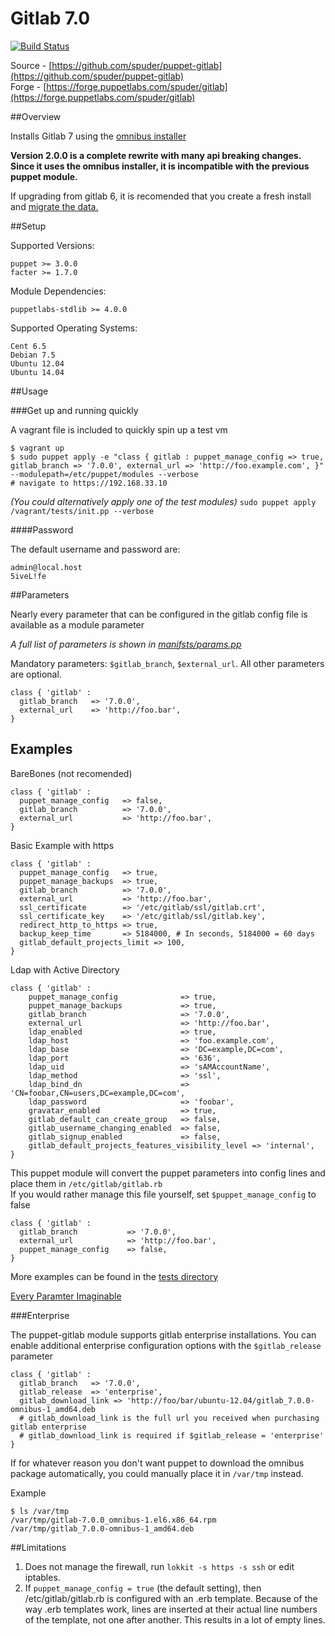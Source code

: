 # Gitlab 7.0  
[![Build Status](https://travis-ci.org/spuder/puppet-gitlab.png)](https://travis-ci.org/spuder/puppet-gitlab)

Source - [https://github.com/spuder/puppet-gitlab](https://github.com/spuder/puppet-gitlab)  
Forge  - [https://forge.puppetlabs.com/spuder/gitlab](https://forge.puppetlabs.com/spuder/gitlab)   



##Overview

Installs Gitlab 7 using the [omnibus installer](https://about.gitlab.com/downloads/)

**Version 2.0.0 is a complete rewrite with many api breaking changes. 
Since it uses the omnibus installer, it is incompatible with the previous puppet module.**

If upgrading from gitlab 6, it is recomended that you create a fresh install and [migrate the data.](https://gitlab.com/gitlab-org/omnibus-gitlab/blob/master/README.md)



##Setup  

Supported Versions:

    puppet >= 3.0.0
    facter >= 1.7.0

Module Dependencies:

    puppetlabs-stdlib >= 4.0.0

Supported Operating Systems:

    Cent 6.5
    Debian 7.5
    Ubuntu 12.04
    Ubuntu 14.04



##Usage


###Get up and running quickly

A vagrant file is included to quickly spin up a test vm

    $ vagrant up 
    $ sudo puppet apply -e "class { gitlab : puppet_manage_config => true, gitlab_branch => '7.0.0', external_url => 'http://foo.example.com', }" --modulepath=/etc/puppet/modules --verbose
    # navigate to https://192.168.33.10
*(You could alternatively apply one of the test modules)* `sudo puppet apply /vagrant/tests/init.pp --verbose`

####Password

The default username and password are:

    admin@local.host
    5iveL!fe

##Parameters

Nearly every parameter that can be configured in the gitlab config file is available as a module parameter

*A full list of parameters is shown in [manifsts/params.pp](https://github.com/spuder/puppet-gitlab/blob/master/manifests/params.pp)*


Mandatory parameters: `$gitlab_branch`, `$external_url`. All other parameters are optional. 

    class { 'gitlab' : 
      gitlab_branch   => '7.0.0',
      external_url    => 'http://foo.bar',
    }



## Examples

BareBones (not recomended)

```
class { 'gitlab' : 
  puppet_manage_config   => false,
  gitlab_branch          => '7.0.0',
  external_url           => 'http://foo.bar',
}
```

Basic Example with https

```
class { 'gitlab' : 
  puppet_manage_config   => true,
  puppet_manage_backups  => true,
  gitlab_branch          => '7.0.0',
  external_url           => 'http://foo.bar',
  ssl_certificate        => '/etc/gitlab/ssl/gitlab.crt',
  ssl_certificate_key    => '/etc/gitlab/ssl/gitlab.key',
  redirect_http_to_https => true,
  backup_keep_time       => 5184000, # In seconds, 5184000 = 60 days
  gitlab_default_projects_limit => 100,
}

```


Ldap with Active Directory
```
class { 'gitlab' : 
    puppet_manage_config              => true,
    puppet_manage_backups             => true,
    gitlab_branch                     => '7.0.0',
    external_url                      => 'http://foo.bar',
    ldap_enabled                      => true,
    ldap_host                         => 'foo.example.com',
    ldap_base                         => 'DC=example,DC=com',
    ldap_port                         => '636',
    ldap_uid                          => 'sAMAccountName',
    ldap_method                       => 'ssl',       
    ldap_bind_dn                      => 'CN=foobar,CN=users,DC=example,DC=com', 
    ldap_password                     => 'foobar',    
    gravatar_enabled                  => true,
    gitlab_default_can_create_group   => false,
    gitlab_username_changing_enabled  => false,
    gitlab_signup_enabled             => false,
    gitlab_default_projects_features_visibility_level => 'internal',
}
```
This puppet module will convert the puppet parameters into config lines and place them in `/etc/gitlab/gitlab.rb`  
If you would rather manage this file yourself, set `$puppet_manage_config` to false
```
class { 'gitlab' :
  gitlab_branch           => '7.0.0',
  external_url            => 'http://foo.bar',
  puppet_manage_config    => false,
}
```


More examples can be found in the [tests directory](https://github.com/spuder/puppet-gitlab/blob/master/tests/)


[Every Paramter Imaginable](https://github.com/spuder/puppet-gitlab/blob/master/tests/all_parameters_enabled.pp)


###Enterprise

The puppet-gitlab module supports gitlab enterprise installations. You can enable additional enterprise configuration options with the `$gitlab_release` parameter

    class { 'gitlab' : 
      gitlab_branch   => '7.0.0',
      gitlab_release  => 'enterprise',
      gitlab_download_link => 'http://foo/bar/ubuntu-12.04/gitlab_7.0.0-omnibus-1_amd64.deb
      # gitlab_download_link is the full url you received when purchasing gitlab enterprise
      # gitlab_download_link is required if $gitlab_release = 'enterprise'
    }


If for whatever reason you don't want puppet to download the omnibus package automatically, 
you could manually place it in `/var/tmp` instead. 

Example
```
$ ls /var/tmp
/var/tmp/gitlab-7.0.0_omnibus-1.el6.x86_64.rpm
/var/tmp/gitlab_7.0.0-omnibus-1_amd64.deb
```


##Limitations

1. Does not manage the firewall, run `lokkit -s https -s ssh` or edit iptables. 
2. If `puppet_manage_config = true` (the default setting), then /etc/gitlab/gitlab.rb is configured with an .erb template. Because of the way .erb templates work, lines are inserted at their actual line numbers of the template, not one after another. This results in a lot of empty lines. 


